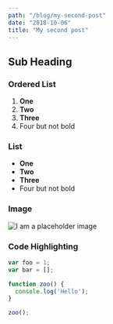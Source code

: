 ```yaml
---
path: "/blog/my-second-post"
date: "2018-10-06"
title: "My second post"
---
```


## Sub Heading

### Ordered List

<ol class="disc">
  <li><b>One</b></li>
  <li><b>Two</b></li>
  <li><b>Three</b></li>
  <li>Four but not bold</li>
</ol>

### List

<ul class="disc">
  <li><b>One</b></li>
  <li><b>Two</b></li>
  <li><b>Three</b></li>
  <li>Four but not bold</li>
</ul>

### Image

<img src="https://via.placeholder.com/350x150" alt="I am a placeholder image" />

### Code Highlighting

```js
var foo = 1;
var bar = [];

function zoo() {
  console.log('Hello');
}

zoo();
```
